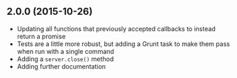 ## 2.0.0 (2015-10-26)

- Updating all functions that previously accepted callbacks to instead return a promise
- Tests are a little more robust, but adding a Grunt task to make them pass when run with a single command
- Adding a `server.close()` method
- Adding further documentation